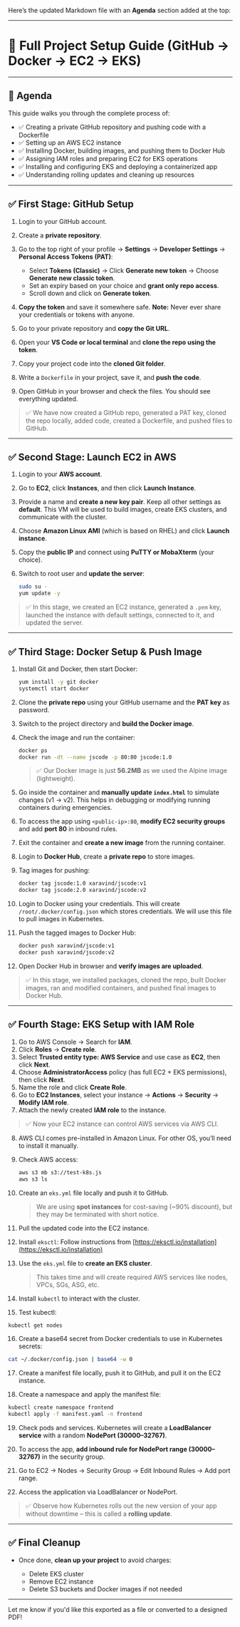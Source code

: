Here’s the updated Markdown file with an **Agenda** section added at the top:

---

# 🚀 Full Project Setup Guide (GitHub → Docker → EC2 → EKS)

---

## 📝 Agenda

This guide walks you through the complete process of:

* ✅ Creating a private GitHub repository and pushing code with a Dockerfile
* ✅ Setting up an AWS EC2 instance
* ✅ Installing Docker, building images, and pushing them to Docker Hub
* ✅ Assigning IAM roles and preparing EC2 for EKS operations
* ✅ Installing and configuring EKS and deploying a containerized app
* ✅ Understanding rolling updates and cleaning up resources

---

## ✅ First Stage: GitHub Setup

1. Login to your GitHub account.
2. Create a **private repository**.
3. Go to the top right of your profile → **Settings** → **Developer Settings** → **Personal Access Tokens (PAT)**:

   * Select **Tokens (Classic)** → Click **Generate new token** → Choose **Generate new classic token**.
   * Set an expiry based on your choice and **grant only repo access**.
   * Scroll down and click on **Generate token**.
4. **Copy the token** and save it somewhere safe.
   **Note:** Never ever share your credentials or tokens with anyone.
5. Go to your private repository and **copy the Git URL**.
6. Open your **VS Code or local terminal** and **clone the repo using the token**.
7. Copy your project code into the **cloned Git folder**.
8. Write a `Dockerfile` in your project, save it, and **push the code**.
9. Open GitHub in your browser and check the files. You should see everything updated.

> ✅ We have now created a GitHub repo, generated a PAT key, cloned the repo locally, added code, created a Dockerfile, and pushed files to GitHub.

---

## ✅ Second Stage: Launch EC2 in AWS

1. Login to your **AWS account**.
2. Go to **EC2**, click **Instances**, and then click **Launch Instance**.
3. Provide a name and **create a new key pair**.
   Keep all other settings as **default**.
   This VM will be used to build images, create EKS clusters, and communicate with the cluster.
4. Choose **Amazon Linux AMI** (which is based on RHEL) and click **Launch instance**.
5. Copy the **public IP** and connect using **PuTTY or MobaXterm** (your choice).
6. Switch to root user and **update the server**:

   ```bash
   sudo su -
   yum update -y
   ```

> ✅ In this stage, we created an EC2 instance, generated a `.pem` key, launched the instance with default settings, connected to it, and updated the server.

---

## ✅ Third Stage: Docker Setup & Push Image

1. Install Git and Docker, then start Docker:

   ```bash
   yum install -y git docker
   systemctl start docker
   ```
2. Clone the **private repo** using your GitHub username and the **PAT key** as password.
3. Switch to the project directory and **build the Docker image**.
4. Check the image and run the container:

   ```bash
   docker ps
   docker run -dt --name jscode -p 80:80 jscode:1.0
   ```

   > ✅ Our Docker image is just **56.2MB** as we used the Alpine image (lightweight).
5. Go inside the container and **manually update `index.html`** to simulate changes (v1 → v2).
   This helps in debugging or modifying running containers during emergencies.
6. To access the app using `<public-ip>:80`, **modify EC2 security groups** and add **port 80** in inbound rules.
7. Exit the container and **create a new image** from the running container.
8. Login to **Docker Hub**, create a **private repo** to store images.
9. Tag images for pushing:

   ```bash
   docker tag jscode:1.0 xaravind/jscode:v1
   docker tag jscode:2.0 xaravind/jscode:v2
   ```
10. Login to Docker using your credentials.
    This will create `/root/.docker/config.json` which stores credentials.
    We will use this file to pull images in Kubernetes.
11. Push the tagged images to Docker Hub:

    ```bash
    docker push xaravind/jscode:v1
    docker push xaravind/jscode:v2
    ```
12. Open Docker Hub in browser and **verify images are uploaded**.

> ✅ In this stage, we installed packages, cloned the repo, built Docker images, ran and modified containers, and pushed final images to Docker Hub.

---

## ✅ Fourth Stage: EKS Setup with IAM Role

1. Go to AWS Console → Search for **IAM**.
2. Click **Roles** → **Create role**.
3. Select **Trusted entity type: AWS Service** and use case as **EC2**, then click **Next**.
4. Choose **AdministratorAccess** policy (has full EC2 + EKS permissions), then click **Next**.
5. Name the role and click **Create Role**.
6. Go to **EC2 Instances**, select your instance → **Actions** → **Security** → **Modify IAM role**.
7. Attach the newly created **IAM role** to the instance.

> ✅ Now your EC2 instance can control AWS services via AWS CLI.

8. AWS CLI comes pre-installed in Amazon Linux.
   For other OS, you’ll need to install it manually.

9. Check AWS access:

   ```bash
   aws s3 mb s3://test-k8s.js
   aws s3 ls
   ```

10. Create an `eks.yml` file locally and push it to GitHub.

    > We are using **spot instances** for cost-saving (\~90% discount), but they may be terminated with short notice.

11. Pull the updated code into the EC2 instance.

12. Install `eksctl`:
    Follow instructions from [https://eksctl.io/installation](https://eksctl.io/installation)

13. Use the `eks.yml` file to **create an EKS cluster**.

    > This takes time and will create required AWS services like nodes, VPCs, SGs, ASG, etc.

14. Install `kubectl` to interact with the cluster.

15. Test kubectl:

```bash
kubectl get nodes
```

16. Create a base64 secret from Docker credentials to use in Kubernetes secrets:

```bash
cat ~/.docker/config.json | base64 -w 0
```

17. Create a manifest file locally, push it to GitHub, and pull it on the EC2 instance.

18. Create a namespace and apply the manifest file:

```bash
kubectl create namespace frontend
kubectl apply -f manifest.yaml -n frontend
```

19. Check pods and services.
    Kubernetes will create a **LoadBalancer service** with a random **NodePort (30000–32767)**.

20. To access the app, **add inbound rule for NodePort range (30000–32767)** in the security group.

21. Go to EC2 → Nodes → Security Group → Edit Inbound Rules → Add port range.

22. Access the application via LoadBalancer or NodePort.

> ✅ Observe how Kubernetes rolls out the new version of your app without downtime – this is called a **rolling update**.

---

## ✅ Final Cleanup

* Once done, **clean up your project** to avoid charges:

  * Delete EKS cluster
  * Remove EC2 instance
  * Delete S3 buckets and Docker images if not needed

---

Let me know if you'd like this exported as a file or converted to a designed PDF!
